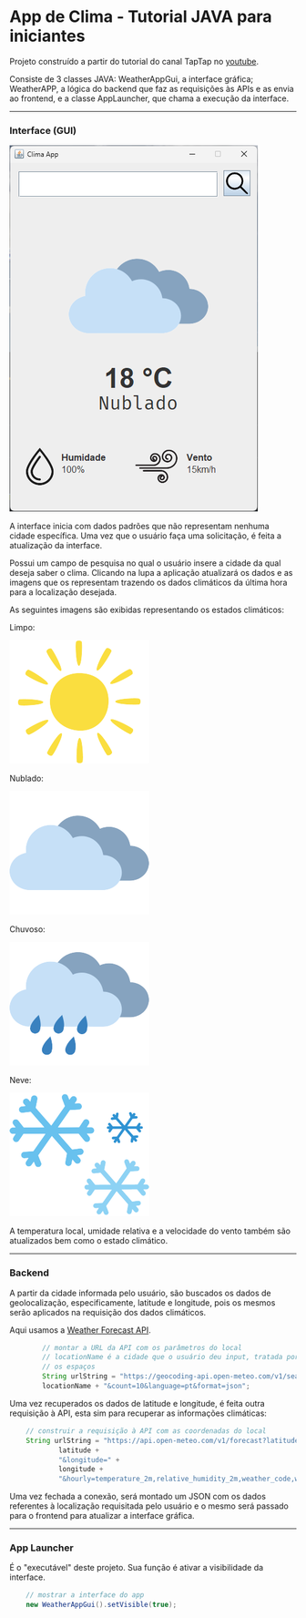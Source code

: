 # App de Clima - Tutorial JAVA para iniciantes
Projeto construído a partir do tutorial do canal TapTap no 
[youtube](https://www.youtube.com/watch?v=8ZcEYv2ezWc&ab_channel=TapTap).

Consiste de 3 classes JAVA: WeatherAppGui, a interface gráfica; WeatherAPP,
a lógica do backend que faz as requisições às APIs e as envia ao frontend,
e a classe AppLauncher, que chama a execução da interface.

---

### Interface (GUI)
![](src/assets/gui.png)

A interface inicia com dados padrões que não representam nenhuma cidade específica.
Uma vez que o usuário faça uma solicitação, é feita a atualização da interface.

Possui um campo de pesquisa no qual o usuário insere a cidade da qual deseja
saber o clima. Clicando na lupa a aplicação atualizará os dados e as imagens
que os representam trazendo os dados climáticos da última hora para a localização
desejada.

As seguintes imagens são exibidas representando os estados climáticos:

Limpo:

![Tempo Limpo](src/assets/clear.png)

Nublado:

![Tempo nublado](src/assets/cloudy.png)

Chuvoso:

![Tempo chuvoso](src/assets/rain.png)

Neve:

![Tempo nevado](src/assets/snow.png)

A temperatura local, umidade relativa e a velocidade do vento também
são atualizados bem como o estado climático.

---

### Backend

A partir da cidade informada pelo usuário, são buscados os dados de
geolocalização, especificamente, latitude e longitude, pois os mesmos
serão aplicados na requisição dos dados climáticos.

Aqui usamos a [Weather Forecast API](https://open-meteo.com/en/docs#latitude=33.767&longitude=-118.1892).

```JAVA
        // montar a URL da API com os parâmetros do local
        // locationName é a cidade que o usuário deu input, tratada por um regex que elimina
        // os espaços
        String urlString = "https://geocoding-api.open-meteo.com/v1/search?name=" +
        locationName + "&count=10&language=pt&format=json";    
```

Uma vez recuperados os dados de latitude e longitude, é feita outra requisição à API,
esta sim para recuperar as informações climáticas:
```JAVA
    // construir a requisição à API com as coordenadas do local
    String urlString = "https://api.open-meteo.com/v1/forecast?latitude=" + 
            latitude + 
            "&longitude=" + 
            longitude +
            "&hourly=temperature_2m,relative_humidity_2m,weather_code,wind_speed_10m&timezone=America%2FSao_Paulo";

```

Uma vez fechada a conexão, será montado um JSON com os dados referentes à localização
requisitada pelo usuário e o mesmo será passado para o frontend para atualizar a interface
gráfica.

---

### App Launcher
É o "executável" deste projeto. Sua função é ativar a visibilidade da interface.

```JAVA
    // mostrar a interface do app
    new WeatherAppGui().setVisible(true);
```